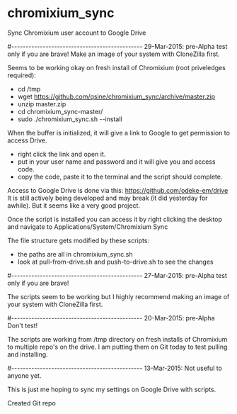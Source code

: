 # chromixium_sync
Sync Chromixium user account to Google Drive

#----------------------------------------------
29-Mar-2015: pre-Alpha test only if you are brave!  Make an image of your system with CloneZilla first.

Seems to be working okay on fresh install of Chromixium (root priveledges required):
 - cd /tmp
 - wget https://github.com/qsine/chromixium_sync/archive/master.zip
 - unzip master.zip
 - cd chromixium_sync-master/
 - sudo ./chromixium_sync.sh --install

When the buffer is initialized, it will give a link to Google to get permission to access Drive.  
 - right click the link and open it.
 - put in your user name and password and it will give you and access code.
 - copy the code, paste it to the terminal and the script should complete.

Access to Google Drive is done via this: https://github.com/odeke-em/drive
It is still actively being developed and may break (it did yesterday for awhile).  But it seems like a very good project.

Once the script is installed you can access it by right clicking the desktop and navigate to Applications/System/Chromixium Sync

The file structure gets modified by these scripts:
 - the paths are all in chromixium_sync.sh
 - look at pull-from-drive.sh and push-to-drive.sh to see the changes

#----------------------------------------------
27-Mar-2015: pre-Alpha test only if you are brave!

The scripts seem to be working but I highly recommend making an image of your system with CloneZilla first.

#----------------------------------------------
20-Mar-2015: pre-Alpha Don't test!

The scripts are working from /tmp directory on fresh installs of Chromixium to multiple repo's on the drive.  I am putting them on Git today to test pulling and installing.

#----------------------------------------------
13-Mar-2015: Not useful to anyone yet.

This is just me hoping to sync my settings on Google Drive with scripts.

Created Git repo
